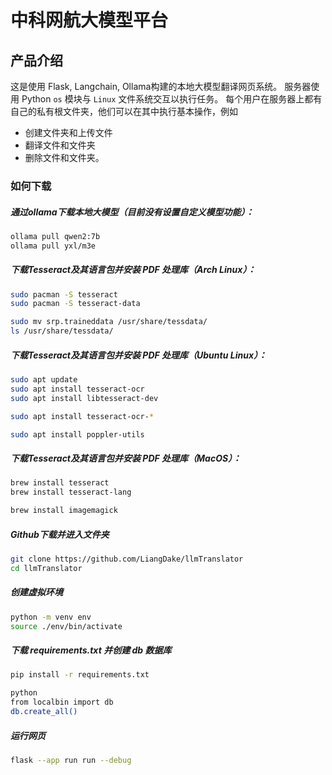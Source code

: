 # 中科网航大模型平台

## 产品介绍
这是使用 Flask, Langchain, Ollama构建的本地大模型翻译网页系统。
服务器使用 Python `os` 模块与 `Linux` 文件系统交互以执行任务。
每个用户在服务器上都有自己的私有根文件夹，他们可以在其中执行基本操作，例如
- 创建文件夹和上传文件
- 翻译文件和文件夹
- 删除文件和文件夹。

### 如何下载
##### 通过ollama下载本地大模型（目前没有设置自定义模型功能）：
```bash
ollama pull qwen2:7b
ollama pull yxl/m3e
```

##### 下载Tesseract及其语言包并安装 PDF 处理库（Arch Linux）：
```bash
sudo pacman -S tesseract
sudo pacman -S tesseract-data

sudo mv srp.traineddata /usr/share/tessdata/
ls /usr/share/tessdata/
```

##### 下载Tesseract及其语言包并安装 PDF 处理库（Ubuntu Linux）：
```bash
sudo apt update
sudo apt install tesseract-ocr
sudo apt install libtesseract-dev

sudo apt install tesseract-ocr-*

sudo apt install poppler-utils

```

##### 下载Tesseract及其语言包并安装 PDF 处理库（MacOS）：
```bash
brew install tesseract
brew install tesseract-lang

brew install imagemagick


```
##### Github下载并进入文件夹
```bash
git clone https://github.com/LiangDake/llmTranslator
cd llmTranslator
```

##### 创建虚拟环境
```bash
python -m venv env
source ./env/bin/activate
```

##### 下载 requirements.txt 并创建 db 数据库
```bash
pip install -r requirements.txt

python
from localbin import db
db.create_all()
```

##### 运行网页
```bash
flask --app run run --debug
```


